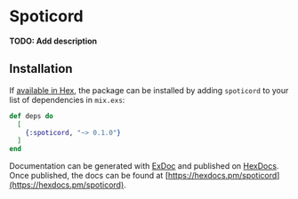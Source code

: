 # Spoticord

**TODO: Add description**

## Installation

If [available in Hex](https://hex.pm/docs/publish), the package can be installed
by adding `spoticord` to your list of dependencies in `mix.exs`:

```elixir
def deps do
  [
    {:spoticord, "~> 0.1.0"}
  ]
end
```

Documentation can be generated with [ExDoc](https://github.com/elixir-lang/ex_doc)
and published on [HexDocs](https://hexdocs.pm). Once published, the docs can
be found at [https://hexdocs.pm/spoticord](https://hexdocs.pm/spoticord).

